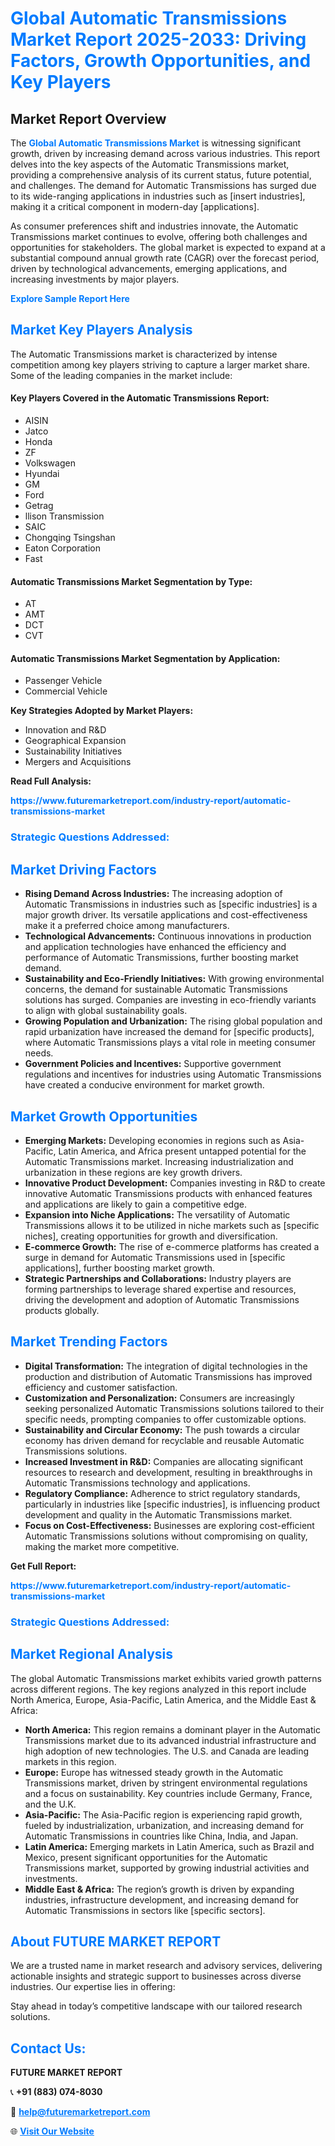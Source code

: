 <h1 style="color: #007BFF;">Global Automatic Transmissions Market Report 2025-2033: Driving Factors, Growth Opportunities, and Key Players</h1>

<section id="overview">
<h2>Market Report Overview</h2>
<p>The <a href="https://www.futuremarketreport.com/industry-report/automatic-transmissions-market" style="color: #007BFF; text-decoration: none;"><strong>Global Automatic Transmissions Market</strong></a> is witnessing significant growth, driven by increasing demand across various industries. This report delves into the key aspects of the Automatic Transmissions market, providing a comprehensive analysis of its current status, future potential, and challenges. The demand for Automatic Transmissions has surged due to its wide-ranging applications in industries such as [insert industries], making it a critical component in modern-day [applications].</p>
<p>As consumer preferences shift and industries innovate, the Automatic Transmissions market continues to evolve, offering both challenges and opportunities for stakeholders. The global market is expected to expand at a substantial compound annual growth rate (CAGR) over the forecast period, driven by technological advancements, emerging applications, and increasing investments by major players.</p>
</section>

<section id="overview">
<p><a href="https://www.futuremarketreport.com/request-sample/reportId=58819" style="color: #007BFF; text-decoration: none;"><strong>Explore Sample Report Here</strong></a></p>
</section>

<section id="key-players">
<h2 style="color: #007BFF;">Market Key Players Analysis</h2>
<p>The Automatic Transmissions market is characterized by intense competition among key players striving to capture a larger market share. Some of the leading companies in the market include:</p>
<h4>Key Players Covered in the Automatic Transmissions Report:</h4>
<ul><li>AISIN</li><li>Jatco</li><li>Honda</li><li>ZF</li><li>Volkswagen</li><li>Hyundai</li><li>GM</li><li>Ford</li><li>Getrag</li><li>llison Transmission</li><li>SAIC</li><li>Chongqing Tsingshan</li><li>Eaton Corporation</li><li>Fast</li></ul>
<h4>Automatic Transmissions Market Segmentation by Type:</h4>
<ul><li>AT</li><li>AMT</li><li>DCT</li><li>CVT</li></ul>

<h4>Automatic Transmissions Market Segmentation by Application:</h4>
<ul><li>Passenger Vehicle</li><li>Commercial Vehicle</li></ul>
<p><strong>Key Strategies Adopted by Market Players:</strong></p>
<ul>
<li>Innovation and R&D</li>
<li>Geographical Expansion</li>
<li>Sustainability Initiatives</li>
<li>Mergers and Acquisitions</li>
</ul>
</section>

<section>
<p><strong>Read Full Analysis: </strong></p><a href="https://www.futuremarketreport.com/industry-report/automatic-transmissions-market" style="color: #007BFF; text-decoration: none;"><strong>https://www.futuremarketreport.com/industry-report/automatic-transmissions-market</strong></a>
<h3 style="color: #007BFF;">Strategic Questions Addressed:</h3>
</section>

<section id="driving-factors">
<h2 style="color: #007BFF;">Market Driving Factors</h2>
<ul>
<li><strong>Rising Demand Across Industries:</strong> The increasing adoption of Automatic Transmissions in industries such as [specific industries] is a major growth driver. Its versatile applications and cost-effectiveness make it a preferred choice among manufacturers.</li>
<li><strong>Technological Advancements:</strong> Continuous innovations in production and application technologies have enhanced the efficiency and performance of Automatic Transmissions, further boosting market demand.</li>
<li><strong>Sustainability and Eco-Friendly Initiatives:</strong> With growing environmental concerns, the demand for sustainable Automatic Transmissions solutions has surged. Companies are investing in eco-friendly variants to align with global sustainability goals.</li>
<li><strong>Growing Population and Urbanization:</strong> The rising global population and rapid urbanization have increased the demand for [specific products], where Automatic Transmissions plays a vital role in meeting consumer needs.</li>
<li><strong>Government Policies and Incentives:</strong> Supportive government regulations and incentives for industries using Automatic Transmissions have created a conducive environment for market growth.</li>
</ul>
</section>

<section id="growth-opportunities">
<h2 style="color: #007BFF;">Market Growth Opportunities</h2>
<ul>
<li><strong>Emerging Markets:</strong> Developing economies in regions such as Asia-Pacific, Latin America, and Africa present untapped potential for the Automatic Transmissions market. Increasing industrialization and urbanization in these regions are key growth drivers.</li>
<li><strong>Innovative Product Development:</strong> Companies investing in R&D to create innovative Automatic Transmissions products with enhanced features and applications are likely to gain a competitive edge.</li>
<li><strong>Expansion into Niche Applications:</strong> The versatility of Automatic Transmissions allows it to be utilized in niche markets such as [specific niches], creating opportunities for growth and diversification.</li>
<li><strong>E-commerce Growth:</strong> The rise of e-commerce platforms has created a surge in demand for Automatic Transmissions used in [specific applications], further boosting market growth.</li>
<li><strong>Strategic Partnerships and Collaborations:</strong> Industry players are forming partnerships to leverage shared expertise and resources, driving the development and adoption of Automatic Transmissions products globally.</li>
</ul>
</section>

<section id="trending-factors">
<h2 style="color: #007BFF;">Market Trending Factors</h2>
<ul>
<li><strong>Digital Transformation:</strong> The integration of digital technologies in the production and distribution of Automatic Transmissions has improved efficiency and customer satisfaction.</li>
<li><strong>Customization and Personalization:</strong> Consumers are increasingly seeking personalized Automatic Transmissions solutions tailored to their specific needs, prompting companies to offer customizable options.</li>
<li><strong>Sustainability and Circular Economy:</strong> The push towards a circular economy has driven demand for recyclable and reusable Automatic Transmissions solutions.</li>
<li><strong>Increased Investment in R&D:</strong> Companies are allocating significant resources to research and development, resulting in breakthroughs in Automatic Transmissions technology and applications.</li>
<li><strong>Regulatory Compliance:</strong> Adherence to strict regulatory standards, particularly in industries like [specific industries], is influencing product development and quality in the Automatic Transmissions market.</li>
<li><strong>Focus on Cost-Effectiveness:</strong> Businesses are exploring cost-efficient Automatic Transmissions solutions without compromising on quality, making the market more competitive.</li>
</ul>
</section>

<section>
<p><strong>Get Full Report: </strong></p><a href="https://www.futuremarketreport.com/industry-report/automatic-transmissions-market" style="color: #007BFF; text-decoration: none;"><strong>https://www.futuremarketreport.com/industry-report/automatic-transmissions-market</strong></a>
<h3 style="color: #007BFF;">Strategic Questions Addressed:</h3>
</section>


<section id="regional-analysis">
<h2 style="color: #007BFF;">Market Regional Analysis</h2>
<p>The global Automatic Transmissions market exhibits varied growth patterns across different regions. The key regions analyzed in this report include North America, Europe, Asia-Pacific, Latin America, and the Middle East & Africa:</p>
<ul>
<li><strong>North America:</strong> This region remains a dominant player in the Automatic Transmissions market due to its advanced industrial infrastructure and high adoption of new technologies. The U.S. and Canada are leading markets in this region.</li>
<li><strong>Europe:</strong> Europe has witnessed steady growth in the Automatic Transmissions market, driven by stringent environmental regulations and a focus on sustainability. Key countries include Germany, France, and the U.K.</li>
<li><strong>Asia-Pacific:</strong> The Asia-Pacific region is experiencing rapid growth, fueled by industrialization, urbanization, and increasing demand for Automatic Transmissions in countries like China, India, and Japan.</li>
<li><strong>Latin America:</strong> Emerging markets in Latin America, such as Brazil and Mexico, present significant opportunities for the Automatic Transmissions market, supported by growing industrial activities and investments.</li>
<li><strong>Middle East & Africa:</strong> The region’s growth is driven by expanding industries, infrastructure development, and increasing demand for Automatic Transmissions in sectors like [specific sectors].</li>
</ul>
</section>

<footer>
<h2 style="color: #007BFF;">About FUTURE MARKET REPORT</h2>
<p>We are a trusted name in market research and advisory services, delivering actionable insights and strategic support to businesses across diverse industries. Our expertise lies in offering:</p>

<p>Stay ahead in today’s competitive landscape with our tailored research solutions.</p>

<h2 style="color: #007BFF;">Contact Us:</h2>
<p><strong>FUTURE MARKET REPORT</strong></p>
<p>📞 <strong>+91 (883) 074-8030</strong></p>
<p>📧 <strong><a href="mailto:help@futuremarketreport.com" style="color: #007BFF;">help@futuremarketreport.com</a></strong></p>
<p>🌐 <strong><a href="https://www.futuremarketreport.com/" style="color: #007BFF;">Visit Our Website</a></strong></p>
</footer>